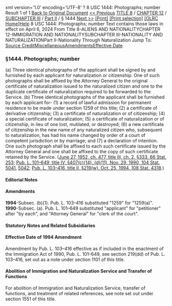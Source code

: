 xml version='1.0' encoding='UTF-8' ?
8 USC 1444: Photographs; number
 Result 1 of 1
[Back to Original Document](/view.xhtml;jsessionid=48A1399C6344863D001FD798DE0A5FE8)
[<< Previous](#)
 [TITLE 8](/view.xhtml;jsessionid=48A1399C6344863D001FD798DE0A5FE8?req=granuleid%3AUSC-prelim-title8&saved=%7CZ3JhbnVsZWlkOlVTQy1wcmVsaW0tdGl0bGU4LXNlY3Rpb24xNDQ0%7C%7C%7C0%7Cfalse%7Cprelim&edition=prelim) / [CHAPTER 12](/view.xhtml;jsessionid=48A1399C6344863D001FD798DE0A5FE8?req=granuleid%3AUSC-prelim-title8-chapter12&saved=%7CZ3JhbnVsZWlkOlVTQy1wcmVsaW0tdGl0bGU4LXNlY3Rpb24xNDQ0%7C%7C%7C0%7Cfalse%7Cprelim&edition=prelim) / [SUBCHAPTER III](/view.xhtml;jsessionid=48A1399C6344863D001FD798DE0A5FE8?req=granuleid%3AUSC-prelim-title8-chapter12-subchapter3&saved=%7CZ3JhbnVsZWlkOlVTQy1wcmVsaW0tdGl0bGU4LXNlY3Rpb24xNDQ0%7C%7C%7C0%7Cfalse%7Cprelim&edition=prelim) / [Part II](/view.xhtml;jsessionid=48A1399C6344863D001FD798DE0A5FE8?req=granuleid%3AUSC-prelim-title8-chapter12-subchapter3-part2&saved=%7CZ3JhbnVsZWlkOlVTQy1wcmVsaW0tdGl0bGU4LXNlY3Rpb24xNDQ0%7C%7C%7C0%7Cfalse%7Cprelim&edition=prelim) / § 1444
 [Next >>](#)
[[Print]](#)
 [[Print selection]](#)
[[OLRC Home]](/browse.xhtml;jsessionid=48A1399C6344863D001FD798DE0A5FE8)[Help](/navHelp.xhtml;jsessionid=48A1399C6344863D001FD798DE0A5FE8)
8 USC 1444: Photographs; number
Text contains those laws in effect on April 6, 2024
From Title 8-ALIENS AND NATIONALITYCHAPTER 12-IMMIGRATION AND NATIONALITYSUBCHAPTER III-NATIONALITY AND NATURALIZATIONPart II-Nationality Through Naturalization
Jump To: [Source Credit](#sourcecredit)[Miscellaneous](#miscellaneous-note)[Amendments](#amendment-note)[Effective Date](#effectivedate-amendment-note)
### §1444. Photographs; number
(a) Three identical photographs of the applicant shall be signed by and furnished by each applicant for naturalization or citizenship. One of such photographs shall be affixed by the Attorney General to the original certificate of naturalization issued to the naturalized citizen and one to the duplicate certificate of naturalization required to be forwarded to the Service.
(b) Three identical photographs of the applicant shall be furnished by each applicant for-
(1) a record of lawful admission for permanent residence to be made under section 1259 of this title;
(2) a certificate of derivative citizenship;
(3) a certificate of naturalization or of citizenship;
(4) a special certificate of naturalization;
(5) a certificate of naturalization or of citizenship, in lieu of one lost, mutilated, or destroyed;
(6) a new certificate of citizenship in the new name of any naturalized citizen who, subsequent to naturalization, has had his name changed by order of a court of competent jurisdiction or by marriage; and
(7) a declaration of intention.
One such photograph shall be affixed to each such certificate issued by the Attorney General and one shall be affixed to the copy of such certificate retained by the Service.
([June 27, 1952, ch. 477, title III, ch. 2, §333, 66 Stat. 253](/statviewer.htm?volume=66&page=253); [Pub. L. 101–649, title IV, §407(c)(14), (d)(11), Nov. 29, 1990, 104 Stat. 5041](/statviewer.htm?volume=104&page=5041), [5042](/statviewer.htm?volume=104&page=5042); [Pub. L. 103–416, title II, §219(w), Oct. 25, 1994, 108 Stat. 4318](/statviewer.htm?volume=108&page=4318).)
#### **Editorial Notes**
#### Amendments
**1994**-Subsec. (b)(1). Pub. L. 103–416 substituted "1259" for "1259(a)".
**1990**-Subsec. (a). Pub. L. 101–649 substituted "applicant" for "petitioner" after "by each", and "Attorney General" for "clerk of the court".
#### **Statutory Notes and Related Subsidiaries**
#### Effective Date of 1994 Amendment
Amendment by Pub. L. 103–416 effective as if included in the enactment of the Immigration Act of 1990, Pub. L. 101–649, see section 219(dd) of Pub. L. 103–416, set out as a note under section 1101 of this title.
#### Abolition of Immigration and Naturalization Service and Transfer of Functions
For abolition of Immigration and Naturalization Service, transfer of functions, and treatment of related references, see note set out under section 1551 of this title.
